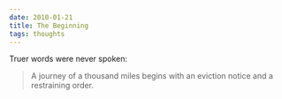 ```yaml
---
date: 2010-01-21
title: The Beginning
tags: thoughts
---
```



Truer words were never spoken:

> A journey of a thousand miles begins with an eviction notice and a restraining order.

